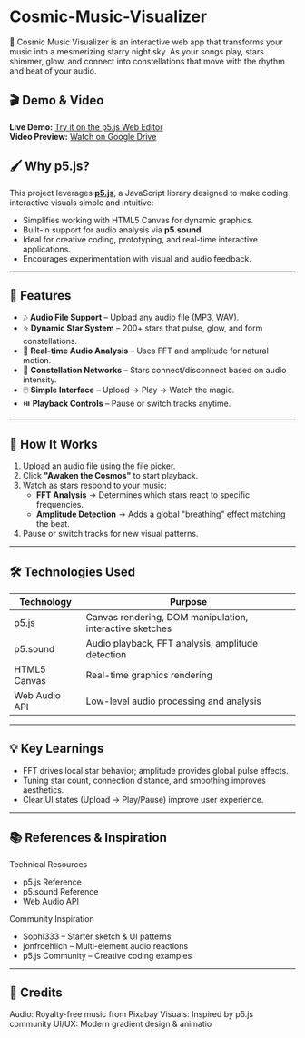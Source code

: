 # Cosmic-Music-Visualizer
🎵 Cosmic Music Visualizer is an interactive web app that transforms your music into a mesmerizing starry night sky. As your songs play, stars shimmer, glow, and connect into constellations that move with the rhythm and beat of your audio.


## 🎬 Demo & Video
**Live Demo:** [Try it on the p5.js Web Editor](https://editor.p5js.org/adonia.sequeira/full/Q632tT3OW)  
**Video Preview:** [Watch on Google Drive](https://drive.google.com/file/d/1I-yuMT8LbYN2g-bnKDGeImtBjRXSTSQR/view?usp=sharing)


## 🖌️ Why p5.js?

This project leverages **[p5.js](https://p5js.org/)**, a JavaScript library designed to make coding interactive visuals simple and intuitive:  
- Simplifies working with HTML5 Canvas for dynamic graphics.  
- Built-in support for audio analysis via **p5.sound**.  
- Ideal for creative coding, prototyping, and real-time interactive applications.  
- Encourages experimentation with visual and audio feedback.

---

## 🚀 Features

- 🎶 **Audio File Support** – Upload any audio file (MP3, WAV).  
- ⭐ **Dynamic Star System** – 200+ stars that pulse, glow, and form constellations.  
- 🎵 **Real-time Audio Analysis** – Uses FFT and amplitude for natural motion.  
- 🎨 **Constellation Networks** – Stars connect/disconnect based on audio intensity.  
- 🖱️ **Simple Interface** – Upload → Play → Watch the magic.  
- ⏯️ **Playback Controls** – Pause or switch tracks anytime.

---

## 🎨 How It Works

1. Upload an audio file using the file picker.  
2. Click **"Awaken the Cosmos"** to start playback.  
3. Watch as stars respond to your music:  
   - **FFT Analysis** → Determines which stars react to specific frequencies.  
   - **Amplitude Detection** → Adds a global "breathing" effect matching the beat.  
4. Pause or switch tracks for new visual patterns.

---

## 🛠️ Technologies Used

| Technology      | Purpose                                          |
|-----------------|-------------------------------------------------|
| p5.js           | Canvas rendering, DOM manipulation, interactive sketches |
| p5.sound        | Audio playback, FFT analysis, amplitude detection |
| HTML5 Canvas    | Real-time graphics rendering                     |
| Web Audio API   | Low-level audio processing and analysis         |

---
## 💡 Key Learnings

- FFT drives local star behavior; amplitude provides global pulse effects.
- Tuning star count, connection distance, and smoothing improves aesthetics.
- Clear UI states (Upload → Play/Pause) improve user experience.

---

## 📚 References & Inspiration
Technical Resources

- p5.js Reference
- p5.sound Reference
- Web Audio API

Community Inspiration
- Sophi333 – Starter sketch & UI patterns
- jonfroehlich – Multi-element audio reactions
- p5.js Community – Creative coding examples

---

## 🎵 Credits

Audio: Royalty-free music from Pixabay
Visuals: Inspired by p5.js community
UI/UX: Modern gradient design & animatio

